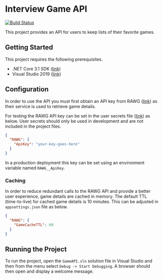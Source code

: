 # Interview Game API

[![Build Status](https://travis-ci.com/benthepoet/interview-game-api.svg?branch=master)](https://travis-ci.com/benthepoet/interview-game-api)

This project provides an API for users to keep lists of their favorite games.

## Getting Started
This project requires the following prerequisites.

* .NET Core 3.1 SDK ([link](https://dotnet.microsoft.com/download))
* Visual Studio 2019 ([link](https://visualstudio.microsoft.com/))

## Configuration 
In order to use the API you must first obtain an API key from RAWG ([link](https://rawg.io/)) as their service is 
used to retrieve game details.

For testing the RAWG API key can be set in the user secrets file ([link](https://docs.microsoft.com/en-us/aspnet/core/security/app-secrets?view=aspnetcore-3.1&tabs=windows)) as below. User secrets should only be used in development and are not included in the project files.

```json
{
  "RAWG": {
    "ApiKey": "your-key-goes-here"
  }
}
```

In a production deployment this key can be set using an environment variable named `RAWG__ApiKey`.

### Caching
In order to reduce redundant calls to the RAWG API and provide a better user experience, game details are cached 
in memory. The default TTL (time-to-live) for cached game details is 10 minutes. This can be adjusted in `appsettings.json` file as below.

```json
{
  "RAWG": {
    "GameCacheTTL": 60
  }
}
```

## Running the Project
To run the project, open the `GameAPI.sln` solution file in Visual Studio and then from the menu select `Debug -> Start Debugging`.
A browser should then open and display a welcome message.